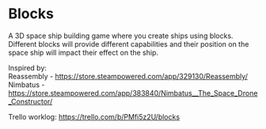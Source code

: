 # Blocks

A 3D space ship building game where you create ships using blocks.
Different blocks will provide different capabilities and their position on the space ship will impact their effect on the ship.

Inspired by:  
Reassembly - https://store.steampowered.com/app/329130/Reassembly/  
Nimbatus - https://store.steampowered.com/app/383840/Nimbatus__The_Space_Drone_Constructor/

Trello worklog: https://trello.com/b/PMfi5z2U/blocks
